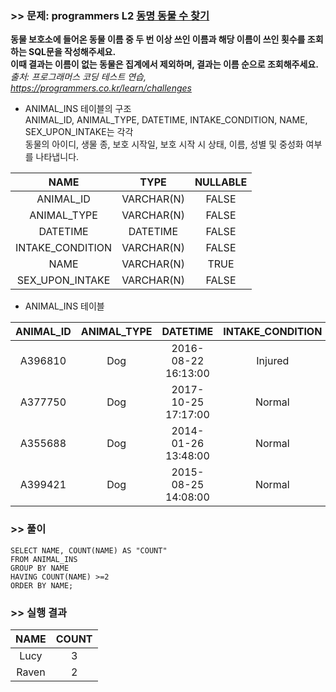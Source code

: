 ### >> 문제: programmers L2 [동명 동물 수 찾기](https://programmers.co.kr/learn/courses/30/lessons/59041)
**동물 보호소에 들어온 동물 이름 중 두 번 이상 쓰인 이름과 해당 이름이 쓰인 횟수를 조회하는 SQL문을 작성해주세요.  
이때 결과는 이름이 없는 동물은 집계에서 제외하며, 결과는 이름 순으로 조회해주세요.**   
*출처: 프로그래머스 코딩 테스트 연습, https://programmers.co.kr/learn/challenges*   

* ANIMAL_INS 테이블의 구조  
ANIMAL_ID, ANIMAL_TYPE, DATETIME, INTAKE_CONDITION, NAME, SEX_UPON_INTAKE는 각각  
동물의 아이디, 생물 종, 보호 시작일, 보호 시작 시 상태, 이름, 성별 및 중성화 여부를 나타냅니다.  

|NAME|TYPE|NULLABLE|
|:---:|:---:|:---:|
|ANIMAL_ID|VARCHAR(N)|FALSE|
|ANIMAL_TYPE|VARCHAR(N)|FALSE|
|DATETIME|DATETIME|FALSE|
|INTAKE_CONDITION|VARCHAR(N)|FALSE|
|NAME|VARCHAR(N)|TRUE|
|SEX_UPON_INTAKE|VARCHAR(N)|FALSE|

* ANIMAL_INS 테이블

|ANIMAL_ID|ANIMAL_TYPE|DATETIME|INTAKE_CONDITION|NAME|SEX_UPON_INTAKE|
|:-:|:-:|:-:|:-:|:-:|:-:|
|A396810|Dog|2016-08-22 16:13:00|Injured|Raven|Spayed|Female|
|A377750|Dog|2017-10-25 17:17:00|Normal|Lucy|Spayed|Female|
|A355688|Dog|2014-01-26 13:48:00|Normal|Shadow|Neutered|Male|
|A399421|Dog|2015-08-25 14:08:00|Normal|Lucy|Spayed|Female|

### >> 풀이
```mysql
SELECT NAME, COUNT(NAME) AS "COUNT"
FROM ANIMAL_INS
GROUP BY NAME
HAVING COUNT(NAME) >=2 
ORDER BY NAME;
```

### >> 실행 결과
|NAME|COUNT|
|:-:|:-:|
|Lucy|3|
|Raven|2|

